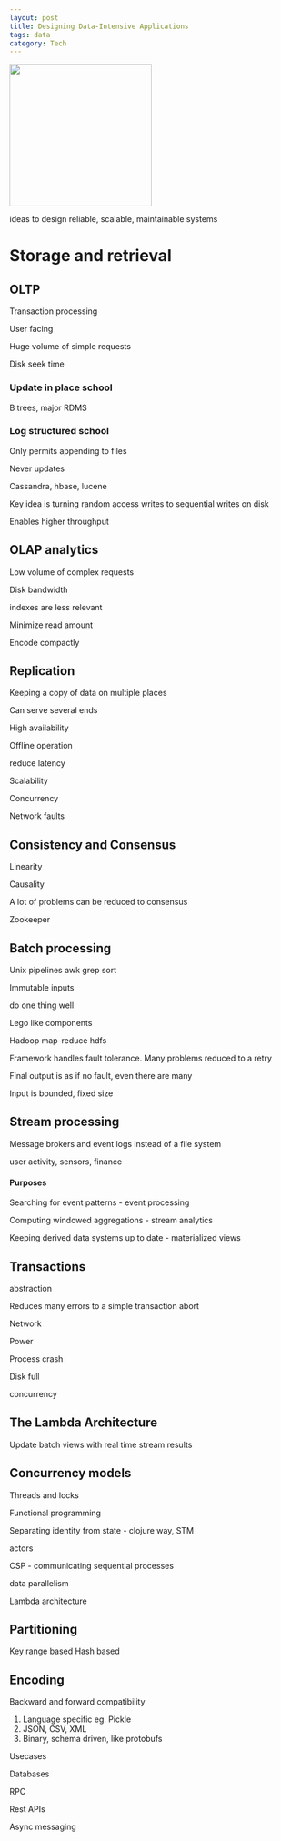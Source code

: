```yaml
---
layout: post
title: Designing Data-Intensive Applications 
tags: data 
category: Tech 
---
```

 

<img height="250"  src="https://i.gr-assets.com/images/S/compressed.photo.goodreads.com/books/1415816873l/23463279.jpg" /> 

ideas to design reliable, scalable, maintainable systems


# Storage and retrieval

## OLTP 
Transaction processing

User facing 

Huge volume of simple requests

Disk seek time 

### Update in place school 
B trees, major RDMS

### Log structured school
Only permits appending to files

Never updates 

Cassandra, hbase, lucene 

Key idea is turning random access writes to sequential writes on disk 

Enables higher throughput

## OLAP analytics 

Low volume of complex requests

Disk bandwidth

indexes are less relevant 

Minimize read amount 

Encode compactly 


## Replication

Keeping a copy of data on multiple places 

Can serve several ends 

High availability 

Offline operation 

reduce latency

Scalability

Concurrency

Network faults 



## Consistency and Consensus

Linearity

Causality

A lot of problems can be reduced to consensus 

Zookeeper 


## Batch processing 

Unix pipelines awk grep sort

Immutable inputs 

do one thing well

Lego like components


Hadoop map-reduce hdfs

Framework handles fault tolerance. Many problems reduced to a retry 

Final output is as if no fault, even there are many 

Input is bounded, fixed size 



## Stream processing

Message brokers and event logs instead of a file system 

user activity, sensors, finance
 

#### Purposes

Searching for event patterns -  event processing

Computing windowed aggregations - stream analytics 

Keeping derived data systems up to date - materialized views 




## Transactions 

abstraction 

Reduces many errors to a simple transaction abort 

Network 

Power 

Process crash

Disk full

concurrency


## The Lambda Architecture

Update batch views with real time stream results 


## Concurrency models

Threads and locks

Functional programming

Separating identity from state - clojure way, STM 

actors 

CSP - communicating sequential processes 

data parallelism 

Lambda architecture 

## Partitioning 
Key range based 
Hash based 


## Encoding

Backward and forward compatibility 

1. Language specific eg. Pickle 
2. JSON, CSV, XML 
3. Binary, schema driven, like protobufs

Usecases

Databases

RPC 

Rest APIs 

Async messaging 

